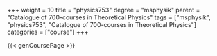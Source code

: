 +++
weight = 10
title = "physics753"
degree = "msphysik"
parent = "Catalogue of 700-courses in Theoretical Physics"
tags = ["msphysik", "physics753", "Catalogue of 700-courses in Theoretical Physics"]
categories = ["course"]
+++

{{< genCoursePage >}}
